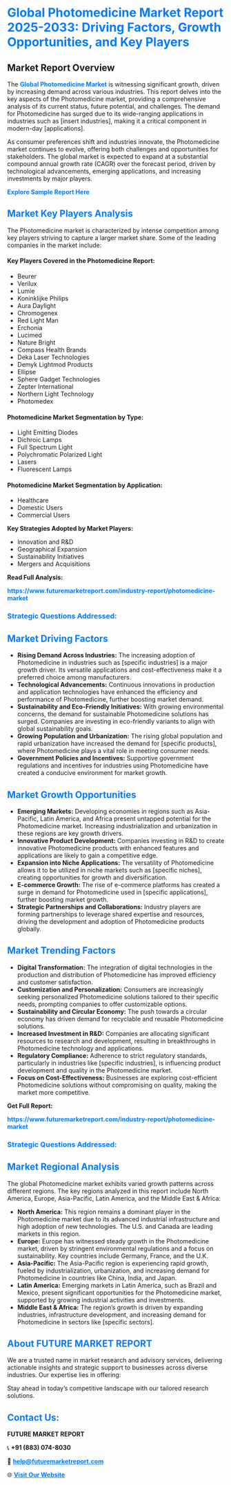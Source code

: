 <h1 style="color: #007BFF;">Global Photomedicine Market Report 2025-2033: Driving Factors, Growth Opportunities, and Key Players</h1>

<section id="overview">
<h2>Market Report Overview</h2>
<p>The <a href="https://www.futuremarketreport.com/industry-report/photomedicine-market" style="color: #007BFF; text-decoration: none;"><strong>Global Photomedicine Market</strong></a> is witnessing significant growth, driven by increasing demand across various industries. This report delves into the key aspects of the Photomedicine market, providing a comprehensive analysis of its current status, future potential, and challenges. The demand for Photomedicine has surged due to its wide-ranging applications in industries such as [insert industries], making it a critical component in modern-day [applications].</p>
<p>As consumer preferences shift and industries innovate, the Photomedicine market continues to evolve, offering both challenges and opportunities for stakeholders. The global market is expected to expand at a substantial compound annual growth rate (CAGR) over the forecast period, driven by technological advancements, emerging applications, and increasing investments by major players.</p>
</section>

<section id="overview">
<p><a href="https://www.futuremarketreport.com/request-sample/reportId=50952" style="color: #007BFF; text-decoration: none;"><strong>Explore Sample Report Here</strong></a></p>
</section>

<section id="key-players">
<h2 style="color: #007BFF;">Market Key Players Analysis</h2>
<p>The Photomedicine market is characterized by intense competition among key players striving to capture a larger market share. Some of the leading companies in the market include:</p>
<h4>Key Players Covered in the Photomedicine Report:</h4>
<ul><li>Beurer</li><li>Verilux</li><li>Lumie</li><li>Koninklijke Philips</li><li>Aura Daylight</li><li>Chromogenex</li><li>Red Light Man</li><li>Erchonia</li><li>Lucimed</li><li>Nature Bright</li><li>Compass Health Brands</li><li>Deka Laser Technologies</li><li>Demyk Lightmod Products</li><li>Ellipse</li><li>Sphere Gadget Technologies</li><li>Zepter International</li><li>Northern Light Technology</li><li>Photomedex</li></ul>
<h4>Photomedicine Market Segmentation by Type:</h4>
<ul><li>Light Emitting Diodes</li><li>Dichroic Lamps</li><li>Full Spectrum Light</li><li>Polychromatic Polarized Light</li><li>Lasers</li><li>Fluorescent Lamps</li></ul>

<h4>Photomedicine Market Segmentation by Application:</h4>
<ul><li>Healthcare</li><li>Domestic Users</li><li>Commercial Users</li></ul>
<p><strong>Key Strategies Adopted by Market Players:</strong></p>
<ul>
<li>Innovation and R&D</li>
<li>Geographical Expansion</li>
<li>Sustainability Initiatives</li>
<li>Mergers and Acquisitions</li>
</ul>
</section>

<section>
<p><strong>Read Full Analysis: </strong></p><a href="https://www.futuremarketreport.com/industry-report/photomedicine-market" style="color: #007BFF; text-decoration: none;"><strong>https://www.futuremarketreport.com/industry-report/photomedicine-market</strong></a>
<h3 style="color: #007BFF;">Strategic Questions Addressed:</h3>
</section>

<section id="driving-factors">
<h2 style="color: #007BFF;">Market Driving Factors</h2>
<ul>
<li><strong>Rising Demand Across Industries:</strong> The increasing adoption of Photomedicine in industries such as [specific industries] is a major growth driver. Its versatile applications and cost-effectiveness make it a preferred choice among manufacturers.</li>
<li><strong>Technological Advancements:</strong> Continuous innovations in production and application technologies have enhanced the efficiency and performance of Photomedicine, further boosting market demand.</li>
<li><strong>Sustainability and Eco-Friendly Initiatives:</strong> With growing environmental concerns, the demand for sustainable Photomedicine solutions has surged. Companies are investing in eco-friendly variants to align with global sustainability goals.</li>
<li><strong>Growing Population and Urbanization:</strong> The rising global population and rapid urbanization have increased the demand for [specific products], where Photomedicine plays a vital role in meeting consumer needs.</li>
<li><strong>Government Policies and Incentives:</strong> Supportive government regulations and incentives for industries using Photomedicine have created a conducive environment for market growth.</li>
</ul>
</section>

<section id="growth-opportunities">
<h2 style="color: #007BFF;">Market Growth Opportunities</h2>
<ul>
<li><strong>Emerging Markets:</strong> Developing economies in regions such as Asia-Pacific, Latin America, and Africa present untapped potential for the Photomedicine market. Increasing industrialization and urbanization in these regions are key growth drivers.</li>
<li><strong>Innovative Product Development:</strong> Companies investing in R&D to create innovative Photomedicine products with enhanced features and applications are likely to gain a competitive edge.</li>
<li><strong>Expansion into Niche Applications:</strong> The versatility of Photomedicine allows it to be utilized in niche markets such as [specific niches], creating opportunities for growth and diversification.</li>
<li><strong>E-commerce Growth:</strong> The rise of e-commerce platforms has created a surge in demand for Photomedicine used in [specific applications], further boosting market growth.</li>
<li><strong>Strategic Partnerships and Collaborations:</strong> Industry players are forming partnerships to leverage shared expertise and resources, driving the development and adoption of Photomedicine products globally.</li>
</ul>
</section>

<section id="trending-factors">
<h2 style="color: #007BFF;">Market Trending Factors</h2>
<ul>
<li><strong>Digital Transformation:</strong> The integration of digital technologies in the production and distribution of Photomedicine has improved efficiency and customer satisfaction.</li>
<li><strong>Customization and Personalization:</strong> Consumers are increasingly seeking personalized Photomedicine solutions tailored to their specific needs, prompting companies to offer customizable options.</li>
<li><strong>Sustainability and Circular Economy:</strong> The push towards a circular economy has driven demand for recyclable and reusable Photomedicine solutions.</li>
<li><strong>Increased Investment in R&D:</strong> Companies are allocating significant resources to research and development, resulting in breakthroughs in Photomedicine technology and applications.</li>
<li><strong>Regulatory Compliance:</strong> Adherence to strict regulatory standards, particularly in industries like [specific industries], is influencing product development and quality in the Photomedicine market.</li>
<li><strong>Focus on Cost-Effectiveness:</strong> Businesses are exploring cost-efficient Photomedicine solutions without compromising on quality, making the market more competitive.</li>
</ul>
</section>

<section>
<p><strong>Get Full Report: </strong></p><a href="https://www.futuremarketreport.com/industry-report/photomedicine-market" style="color: #007BFF; text-decoration: none;"><strong>https://www.futuremarketreport.com/industry-report/photomedicine-market</strong></a>
<h3 style="color: #007BFF;">Strategic Questions Addressed:</h3>
</section>


<section id="regional-analysis">
<h2 style="color: #007BFF;">Market Regional Analysis</h2>
<p>The global Photomedicine market exhibits varied growth patterns across different regions. The key regions analyzed in this report include North America, Europe, Asia-Pacific, Latin America, and the Middle East & Africa:</p>
<ul>
<li><strong>North America:</strong> This region remains a dominant player in the Photomedicine market due to its advanced industrial infrastructure and high adoption of new technologies. The U.S. and Canada are leading markets in this region.</li>
<li><strong>Europe:</strong> Europe has witnessed steady growth in the Photomedicine market, driven by stringent environmental regulations and a focus on sustainability. Key countries include Germany, France, and the U.K.</li>
<li><strong>Asia-Pacific:</strong> The Asia-Pacific region is experiencing rapid growth, fueled by industrialization, urbanization, and increasing demand for Photomedicine in countries like China, India, and Japan.</li>
<li><strong>Latin America:</strong> Emerging markets in Latin America, such as Brazil and Mexico, present significant opportunities for the Photomedicine market, supported by growing industrial activities and investments.</li>
<li><strong>Middle East & Africa:</strong> The region’s growth is driven by expanding industries, infrastructure development, and increasing demand for Photomedicine in sectors like [specific sectors].</li>
</ul>
</section>

<footer>
<h2 style="color: #007BFF;">About FUTURE MARKET REPORT</h2>
<p>We are a trusted name in market research and advisory services, delivering actionable insights and strategic support to businesses across diverse industries. Our expertise lies in offering:</p>

<p>Stay ahead in today’s competitive landscape with our tailored research solutions.</p>

<h2 style="color: #007BFF;">Contact Us:</h2>
<p><strong>FUTURE MARKET REPORT</strong></p>
<p>📞 <strong>+91 (883) 074-8030</strong></p>
<p>📧 <strong><a href="mailto:help@futuremarketreport.com" style="color: #007BFF;">help@futuremarketreport.com</a></strong></p>
<p>🌐 <strong><a href="https://www.futuremarketreport.com/" style="color: #007BFF;">Visit Our Website</a></strong></p>
</footer>